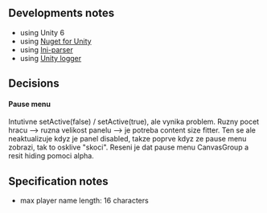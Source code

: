 ## Developments notes

- using Unity 6
- using [Nuget for Unity](https://github.com/GlitchEnzo/NuGetForUnity)
- using [Ini-parser](https://www.nuget.org/packages/ini-parser-netstandard)
- using [Unity logger](https://github.com/herbou/Unity_Logger)

## Decisions

#### Pause menu

Intutivne setActive(false) / setActive(true), ale vynika problem. Ruzny pocet hracu --> ruzna velikost panelu --> je potreba content size fitter. Ten se ale neaktualizuje kdyz je panel disabled, takze poprve kdyz ze pause menu zobrazi, tak to osklive "skoci". Reseni je dat pause menu CanvasGroup a resit hiding pomoci alpha.

## Specification notes

- max player name length: 16 characters
